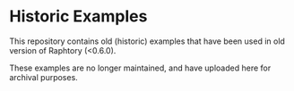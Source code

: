 # Historic Examples

This repository contains old (historic) examples that have been used in old version of Raphtory (<0.6.0). 

These examples are no longer maintained, and have uploaded here for archival purposes. 
